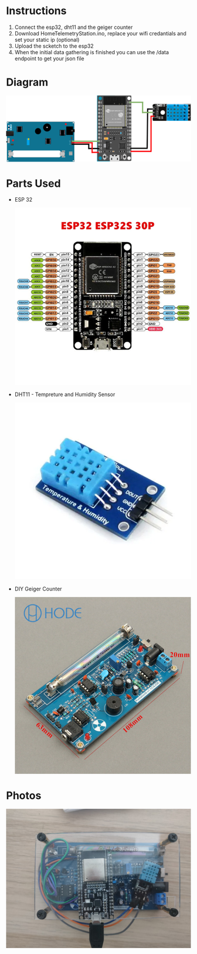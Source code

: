 <h1>Instructions</h1>
<ol>
 <li>Connect the esp32, dht11 and the geiger counter</li>
  <li>Download HomeTelemetryStation.ino, replace your wifi credantials and set your static ip (optional)</li>
 <li>Upload the scketch to the esp32</li>
 <li>When the initial data gathering is finished you can use the /data endpoint to get your json file</li>
</ol>
<h1>Diagram</h1>
 <img src="Diagrams/diagram v1.0.png" alt="err">
<h1>Parts Used</h1>
<ul>
  <li><p>ESP 32</p>
    <img src="parts/H5b57914d17614bf2a9c491300ff33a690.jpg_640x640Q90.jpg_.webp" alt="err">
  </li>
  <li><p>DHT11 - Tempreture and Humidity Sensor</p>
    <img src="parts/dht-11-temperature-humidity-sensor-module-500x500.webp" alt="err">
  </li>
  <li><p>DIY Geiger Counter</p>
    <img src="parts/s-l1200.jpg" alt="err">
  </li>
</ul>
<h1>Photos</h1>
<img src="Photos/IMG20240416012748.jpg" alt="err">
